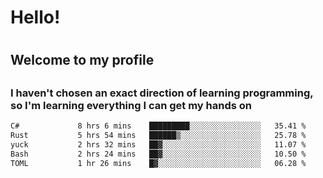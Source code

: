 
<h1>Hello!<h1>
<h2>Welcome to my profile<h2>
<h3>I haven't chosen an exact direction of learning programming, so I'm learning everything I can get my hands on</h3>

<!--START_SECTION:waka-->

```txt
C#             8 hrs 6 mins    █████████░░░░░░░░░░░░░░░░   35.41 %
Rust           5 hrs 54 mins   ██████▒░░░░░░░░░░░░░░░░░░   25.78 %
yuck           2 hrs 32 mins   ██▓░░░░░░░░░░░░░░░░░░░░░░   11.07 %
Bash           2 hrs 24 mins   ██▓░░░░░░░░░░░░░░░░░░░░░░   10.50 %
TOML           1 hr 26 mins    █▓░░░░░░░░░░░░░░░░░░░░░░░   06.28 %
```

<!--END_SECTION:waka-->
